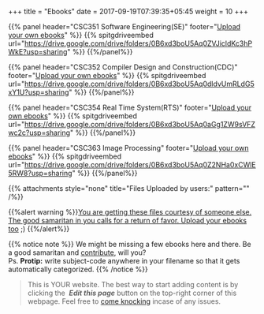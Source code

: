 +++
title = "Ebooks"
date =  2017-09-19T07:39:35+05:45
weight = 10
+++

{{% panel header="CSC351 Software Engineering(SE)" footer="[Upload your own ebooks](/6thSem/en/how-to-contribute)"  %}} 
{{% spitgdriveembed url="https://drive.google.com/drive/folders/0B6xd3boU5Aq0ZVJicldKc3hPWkE?usp=sharing" %}}
{{%/panel%}}

{{% panel header="CSC352 Compiler Design and Construction(CDC)" footer="[Upload your own ebooks](/6thSem/en/how-to-contribute)"  %}} 
{{% spitgdriveembed url="https://drive.google.com/drive/folders/0B6xd3boU5Aq0dldvUmRLdG5xY1U?usp=sharing" %}}
{{%/panel%}}

{{% panel header="CSC354 Real Time System(RTS)" footer="[Upload your own ebooks](/6thSem/en/how-to-contribute)" %}} 
{{% spitgdriveembed url="https://drive.google.com/drive/folders/0B6xd3boU5Aq0aGg1ZW9sVFZwc2c?usp=sharing" %}}
{{%/panel%}}

{{% panel header="CSC363 Image Processing" footer="[Upload your own ebooks](/6thSem/en/how-to-contribute)" %}} 
{{% spitgdriveembed url="https://drive.google.com/drive/folders/0B6xd3boU5Aq0Z2NHa0xCWlE5RW8?usp=sharing" %}}
{{%/panel%}}

{{% attachments style="none" title="Files Uploaded by users:" pattern="" /%}}

{{%alert warning %}}[You are getting these files courtesy of someone else. The good samaritan in you calls for a return of favor. Upload your ebooks too](/6thSem/en/how-to-contribute) ;) {{%/alert%}}

{{% notice note %}}
We might be missing a few ebooks here and there. Be a good samaritan and [contribute](/6thSem/en/how-to-contribute), will you? <br/>Ps. __Protip:__ write subject-code anywhere in your filename so that it gets automatically categorized.
{{% /notice %}}


> This is YOUR website. The best way to start adding content is by clicking the <i class="fa fa-code-fork">&nbsp;__Edit this page__</i> button on the top-right corner of this webpage. Feel free to [come knocking](https://m.me/CSITauthority "We're responsive on messenger!") incase of any issues.
